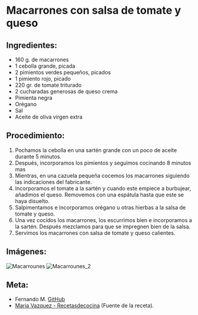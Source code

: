 # Macarrones con salsa de tomate y queso

## Ingredientes:
* 160 g. de macarrones
* 1 cebolla grande, picada
* 2 pimientos verdes pequeños, picados
* 1 pimiento rojo, picado
* 220 gr. de tomate triturado
* 2 cucharadas generosas de queso crema
* Pimienta negra
* Orégano
* Sal
* Aceite de oliva virgen extra

## Procedimiento:
1. Pochamos la cebolla en una sartén grande con un poco de aceite durante 5 minutos.
2. Después, incorporamos los pimientos y seguimos cocinando 8 minutos mas
3. Mientras, en una cazuela pequeña cocemos los macarrones siguiendo las indicaciones del fabricante.
4. Incorporamos el tomate a la sartén y cuando este empiece a burbujear, añadimos el queso. Removemos con una espátula hasta que este se haya disuelto.
5. Salpimentamos e incorporamos orégano u otras hierbas a la salsa de tomate y queso.
6. Una vez cocidos los macarrones, los escurrimos bien e incorporamos a la sartén. Después mezclamos para que se impregnen bien de la salsa.
7. Servimos los macarrones con salsa de tomate y queso calientes.

## Imágenes:
![Macarrounes](https://www.lasrecetascocina.com/wp-content/uploads/2019/11/macarrones-salsa-tomate-y-queso-1.jpg.webp)
![Macarrounes_2](https://www.rebanando.com/uploads/media/maxresdefault-jpg-19.jpeg?1449350333)

## Meta:
* Fernando M. [GitHub](https://github.com/fermendivilt)
* [Maria Vazquez - Recetasdecocina](https://www.lasrecetascocina.com/macarrones-con-salsa-de-tomate-y-queso/) (Fuente de la receta).
